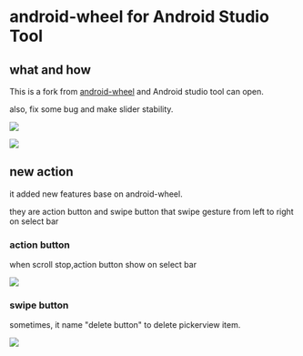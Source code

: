 # android-wheel for Android Studio Tool


## what and how

This is a fork from [android-wheel](https://code.google.com/p/android-wheel/) and Android studio tool can open.

also, fix some bug and make slider stability.



 ![](https://raw.githubusercontent.com/danny-source/android-wheel/master/screenshot/device-1.png)

 ![](https://raw.githubusercontent.com/danny-source/android-wheel/master/screenshot/device-2.png)

## new action

it added new features base on android-wheel.

they are action button and swipe button that swipe gesture from left to right on select bar

### action button

when scroll stop,action button show on select bar

  ![](https://raw.githubusercontent.com/danny-source/android-wheel/master/screenshot/device-3.png)

### swipe button

sometimes, it name "delete button" to delete pickerview item.

   ![](https://raw.githubusercontent.com/danny-source/android-wheel/master/screenshot/device-4.png)

